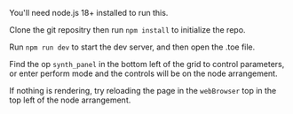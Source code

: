 You'll need node.js 18+ installed to run this.

Clone the git repositry then run `npm install` to initialize the repo.

Run `npm run dev` to start the dev server, and then open the .toe file.

Find the op `synth_panel` in the bottom left of the grid to control parameters,
or enter perform mode and the controls will be on the node arrangement.

If nothing is rendering, try reloading the page in the `webBrowser` top
in the top left of the node arrangement.
